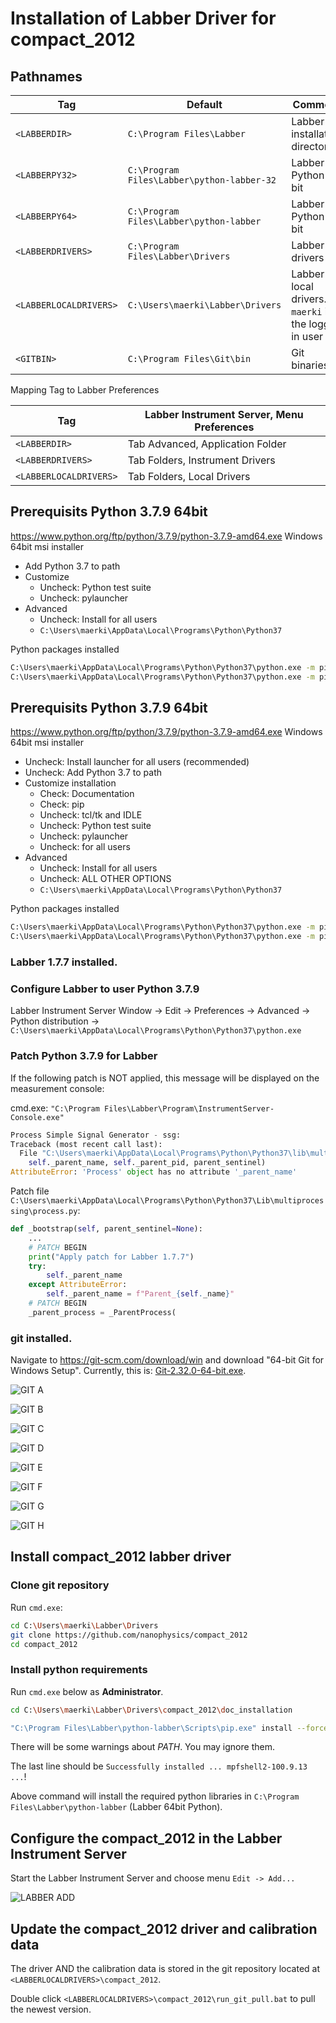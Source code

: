 # Installation of Labber Driver for compact_2012

## Pathnames

Tag | Default | Comment
-- | -- | --
`<LABBERDIR>` | `C:\Program Files\Labber` | Labber installation directory
`<LABBERPY32>` | `C:\Program Files\Labber\python-labber-32` | Labber Python 32 bit
`<LABBERPY64>` | `C:\Program Files\Labber\python-labber` | Labber Python 64 bit
`<LABBERDRIVERS>` | `C:\Program Files\Labber\Drivers` | Labber drivers
`<LABBERLOCALDRIVERS>` | `C:\Users\maerki\Labber\Drivers` | Labber local drivers. `maerki` is the logged in user
`<GITBIN>` | `C:\Program Files\Git\bin` | Git binaries

Mapping Tag to Labber Preferences

Tag        | Labber Instrument Server, Menu Preferences
-- | --
`<LABBERDIR>` | Tab Advanced, Application Folder
`<LABBERDRIVERS>` | Tab Folders, Instrument Drivers
`<LABBERLOCALDRIVERS>` | Tab Folders, Local Drivers


## Prerequisits Python 3.7.9 64bit
https://www.python.org/ftp/python/3.7.9/python-3.7.9-amd64.exe
Windows 64bit msi installer
 - Add Python 3.7 to path
 - Customize
   - Uncheck: Python test suite
   - Uncheck: pylauncher
 - Advanced
   - Uncheck: Install for all users
   - `C:\Users\maerki\AppData\Local\Programs\Python\Python37`


Python packages installed
```bash
C:\Users\maerki\AppData\Local\Programs\Python\Python37\python.exe -m pip install --upgrade pip
C:\Users\maerki\AppData\Local\Programs\Python\Python37\python.exe -m pip install -r requirements.txt
```

## Prerequisits Python 3.7.9 64bit
https://www.python.org/ftp/python/3.7.9/python-3.7.9-amd64.exe
Windows 64bit msi installer
 - Uncheck: Install launcher for all users (recommended)
 - Uncheck: Add Python 3.7 to path
 - Customize installation
   - Check: Documentation
   - Check: pip
   - Uncheck: tcl/tk and IDLE
   - Uncheck: Python test suite
   - Uncheck: pylauncher
   - Uncheck: for all users
 - Advanced
   - Uncheck: Install for all users
   - Uncheck: ALL OTHER OPTIONS
   - `C:\Users\maerki\AppData\Local\Programs\Python\Python37`


Python packages installed
```bash
C:\Users\maerki\AppData\Local\Programs\Python\Python37\python.exe -m pip install --upgrade pip
C:\Users\maerki\AppData\Local\Programs\Python\Python37\python.exe -m pip install -r requirements.txt
```

### Labber 1.7.7 installed.

### Configure Labber to user Python 3.7.9

Labber Instrument Server Window -> Edit -> Preferences -> Advanced -> Python distribution -> `C:\Users\maerki\AppData\Local\Programs\Python\Python37\python.exe`

### Patch Python 3.7.9 for Labber

If the following patch is NOT applied, this message will be displayed on the measurement console:

cmd.exe: `"C:\Program Files\Labber\Program\InstrumentServer-Console.exe"`
```python
Process Simple Signal Generator - ssg:
Traceback (most recent call last):
  File "C:\Users\maerki\AppData\Local\Programs\Python\Python37\lib\multiprocessing\process.py", line 303, in _bootstrap
    self._parent_name, self._parent_pid, parent_sentinel)
AttributeError: 'Process' object has no attribute '_parent_name'
```

Patch file `C:\Users\maerki\AppData\Local\Programs\Python\Python37\Lib\multiprocessing\process.py`:


```python
def _bootstrap(self, parent_sentinel=None):
    ...
    # PATCH BEGIN
    print("Apply patch for Labber 1.7.7")
    try:
        self._parent_name
    except AttributeError:
        self._parent_name = f"Parent_{self._name}"
    # PATCH BEGIN
    _parent_process = _ParentProcess(
```



### git installed.

Navigate to https://git-scm.com/download/win and download "64-bit Git for Windows Setup". Currently, this is: [Git-2.32.0-64-bit.exe](https://github.com/git-for-windows/git/releases/download/v2.32.0.windows.1/Git-2.32.0-64-bit.exe).

![GIT A](images/installation_git_a.png "GIT A")

![GIT B](images/installation_git_b.png "GIT B")

![GIT C](images/installation_git_c.png "GIT C")

![GIT D](images/installation_git_d.png "GIT D")

![GIT E](images/installation_git_e.png "GIT E")

![GIT F](images/installation_git_f.png "GIT F")

![GIT G](images/installation_git_g.png "GIT G")

![GIT H](images/installation_git_h.png "GIT H")

## Install compact_2012 labber driver

### Clone git repository

Run `cmd.exe`:
```bash
cd C:\Users\maerki\Labber\Drivers
git clone https://github.com/nanophysics/compact_2012
cd compact_2012
```

### Install python requirements

Run `cmd.exe` below as **Administrator**.
```bash
cd C:\Users\maerki\Labber\Drivers\compact_2012\doc_installation

"C:\Program Files\Labber\python-labber\Scripts\pip.exe" install --force-reinstall --no-cache-dir -r requirements.txt
```

There will be some warnings about *PATH*. You may ignore them.

The last line should be `Successfully installed ... mpfshell2-100.9.13 ...`!

Above command will install the required python libraries in `C:\Program Files\Labber\python-labber` (Labber 64bit Python).

## Configure the compact_2012 in the Labber Instrument Server

Start the Labber Instrument Server and choose menu `Edit -> Add...`

![LABBER ADD](images/installation_labber_add.png "LABBER ADD")

## Update the compact_2012 driver and calibration data

The driver AND the calibration data is stored in the git repository located at `<LABBERLOCALDRIVERS>\compact_2012`.

Double click `<LABBERLOCALDRIVERS>\compact_2012\run_git_pull.bat` to pull the newest version.

